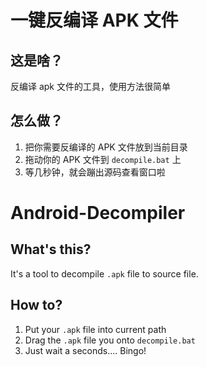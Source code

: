 # 一键反编译 APK 文件
## 这是啥？
反编译 apk 文件的工具，使用方法很简单

## 怎么做？
1. 把你需要反编译的 APK 文件放到当前目录
2. 拖动你的 APK 文件到 `decompile.bat` 上
3. 等几秒钟，就会蹦出源码查看窗口啦

# Android-Decompiler
## What's this?
It's a tool to decompile `.apk` file to source file.

## How to?
1. Put your `.apk` file into current path
2. Drag the `.apk` file you onto `decompile.bat`
3. Just wait a seconds.... Bingo!
